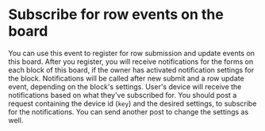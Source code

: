 # Subscribe for row events on the board

You can use this event to register for row submission and update events on this board. After you register, you will receive notifications for the forms on each block of this board, if the owner has activated notification settings for the block. Notifications will be called after new submit and a row update event, depending on the block's settings. User's device will receive the notifications based on what they've subscribed for.
You should post a request containing the device id (`key`) and the desired settings, to subscribe for the notifications. You can send another post to change the settings as well.
